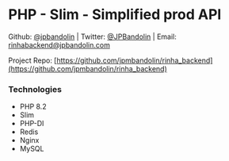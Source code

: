 # PHP - Slim - Simplified prod API

Github: [@jpbandolin](https://github.com/jpmbandolin) | Twitter: [@JPBandolin](https://twitter.com/JPBandolin) | Email: rinhabackend@jpbandolin.com

Project Repo: [https://github.com/jpmbandolin/rinha_backend](https://github.com/jpmbandolin/rinha_backend)

### Technologies
 - PHP 8.2
 - Slim
 - PHP-DI
 - Redis
 - Nginx
 - MySQL